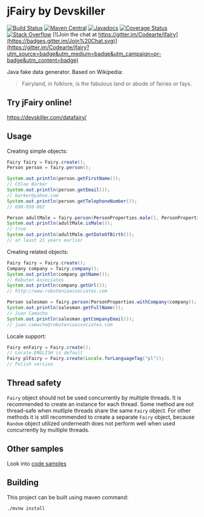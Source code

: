 # jFairy by Devskiller

[![Build Status](https://travis-ci.org/Devskiller/jfairy.svg?branch=master)](https://travis-ci.org/Devskiller/jfairy) [![Maven Central](https://maven-badges.herokuapp.com/maven-central/com.devskiller/jfairy/badge.svg)](https://maven-badges.herokuapp.com/maven-central/com.devskiller/jfairy) [![Javadocs](http://www.javadoc.io/badge/com.devskiller/jfairy.svg)](http://www.javadoc.io/doc/com.devskiller/jfairy) [![Coverage Status](https://img.shields.io/coveralls/Devskiller/jfairy.svg)](https://coveralls.io/r/Devskiller/jfairy)
[![Stack Overflow](https://img.shields.io/badge/stack%20overflow-jfairy-4183C4.svg)](https://stackoverflow.com/questions/tagged/jfairy)
[![Join the chat at https://gitter.im/Codearte/jfairy](https://badges.gitter.im/Join%20Chat.svg)](https://gitter.im/Codearte/jfairy?utm_source=badge&utm_medium=badge&utm_campaign=pr-badge&utm_content=badge)

Java fake data generator. Based on Wikipedia:

> Fairyland, in folklore, is the fabulous land or abode of fairies or fays.

## Try jFairy online!

https://devskiller.com/datafairy/

## Usage

Creating simple objects:

```java
Fairy fairy = Fairy.create();
Person person = fairy.person();

System.out.println(person.getFirstName());            
// Chloe Barker
System.out.println(person.getEmail());               
// barker@yahoo.com
System.out.println(person.getTelephoneNumber());     
// 690-950-802

Person adultMale = fairy.person(PersonProperties.male(), PersonProperties.minAge(21));
System.out.println(adultMale.isMale());           
// true
System.out.println(adultMale.getDateOfBirth());      
// at least 21 years earlier
```

Creating related objects:

```java
Fairy fairy = Fairy.create();
Company company = fairy.company();
System.out.println(company.getName());          
// Robuten Associates
System.out.println(company.getUrl());           
// http://www.robuteniaassociates.com

Person salesman = fairy.person(PersonProperties.withCompany(company));
System.out.println(salesman.getFullName());     
// Juan Camacho
System.out.println(salesman.getCompanyEmail()); 
// juan.camacho@robuteniaassociates.com
```

Locale support:

```java
Fairy enFairy = Fairy.create();                               
// Locale.ENGLISH is default
Fairy plFairy = Fairy.create(Locale.forLanguageTag("pl"));    
// Polish version
```

## Thread safety

`Fairy` object should not be used concurrently by multiple threads. It is recommended to create an instance for each thread.
Some method are not thread-safe when mutliple threads share the same `Fairy` object.
For other methods it is still recommended to create a separate `Fairy` object, because `Random` object utilized underneath does not perform well when used concurrently by multiple threads.

## Other samples

Look into [code samples](https://github.com/Devskiller/jfairy/tree/master/src/test/groovy/snippets/)

## Building

This project can be built using maven command:

    ./mvnw install

